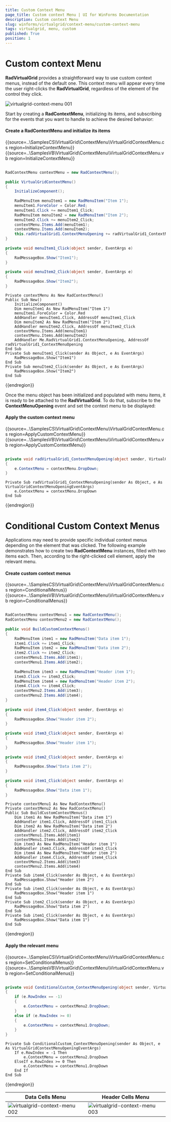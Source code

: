 ```yaml
---
title: Custom Context Menu
page_title: Custom context Menu | UI for WinForms Documentation
description: Custom context Menu
slug: winforms/virtualgrid/context-menu/custom-context-menu
tags: virtualgrid, menu, custom
published: True
position: 1
---
```


# Custom context Menu

__RadVirtualGrid__ provides a straightforward way to use custom context menus, instead of the default one. This context menu will appear every time the user right-clicks the __RadVirtualGrid__, regardless of the element of the control they click.

![virtualgrid-context-menu 001](images/virtualgrid-custom-context-menu001.png)
 
Start by creating a __RadContextMenu__, initializing its items, and subscribing for the events that you want to handle to achieve the desired behavior:

#### Create a RadContextMenu and initialize its items

{{source=..\SamplesCS\VirtualGrid\ContextMenu\VirtualGridContextMenu.cs region=InitializeContextMenu}} 
{{source=..\SamplesVB\VirtualGrid\ContextMenu\VirtualGridContextMenu.vb region=InitializeContextMenu}} 

````C#
        
RadContextMenu contextMenu = new RadContextMenu();
        
public VirtualGridContextMenu()
{
    InitializeComponent(); 
    
    RadMenuItem menuItem1 = new RadMenuItem("Item 1");
    menuItem1.ForeColor = Color.Red; 
    menuItem1.Click += menuItem1_Click;
    RadMenuItem menuItem2 = new RadMenuItem("Item 2"); 
    menuItem2.Click += menuItem2_Click;
    contextMenu.Items.Add(menuItem1);
    contextMenu.Items.Add(menuItem2);
    this.radVirtualGrid1.ContextMenuOpening += radVirtualGrid1_ContextMenuOpening;
}
        
private void menuItem1_Click(object sender, EventArgs e)
{
    RadMessageBox.Show("Item1");
}
        
private void menuItem2_Click(object sender, EventArgs e)
{
    RadMessageBox.Show("Item2");
}

````
````VB.NET
Private contextMenu As New RadContextMenu()
Public Sub New()
    InitializeComponent()
    Dim menuItem1 As New RadMenuItem("Item 1")
    menuItem1.ForeColor = Color.Red
    AddHandler menuItem1.Click, AddressOf menuItem1_Click
    Dim menuItem2 As New RadMenuItem("Item 2")
    AddHandler menuItem2.Click, AddressOf menuItem2_Click
    contextMenu.Items.Add(menuItem1)
    contextMenu.Items.Add(menuItem2)
    AddHandler Me.RadVirtualGrid1.ContextMenuOpening, AddressOf radVirtualGrid1_ContextMenuOpening
End Sub
Private Sub menuItem1_Click(sender As Object, e As EventArgs)
    RadMessageBox.Show("Item1")
End Sub
Private Sub menuItem2_Click(sender As Object, e As EventArgs)
    RadMessageBox.Show("Item2")
End Sub

````

{{endregion}} 

Once the menu object has been initialized and populated with menu items, it is ready to be attached to the __RadVirtualGrid__. To do that, subscribe to the __ContextMenuOpening__ event and set the context menu to be displayed:

#### Apply the custom context menu

{{source=..\SamplesCS\VirtualGrid\ContextMenu\VirtualGridContextMenu.cs region=ApplyCustomContextMenu}} 
{{source=..\SamplesVB\VirtualGrid\ContextMenu\VirtualGridContextMenu.vb region=ApplyCustomContextMenu}} 

````C#
        
private void radVirtualGrid1_ContextMenuOpening(object sender, VirtualGridContextMenuOpeningEventArgs e)
{
    e.ContextMenu = contextMenu.DropDown;
}

````
````VB.NET
Private Sub radVirtualGrid1_ContextMenuOpening(sender As Object, e As VirtualGridContextMenuOpeningEventArgs)
    e.ContextMenu = contextMenu.DropDown
End Sub

````

{{endregion}}

# Conditional Custom Context Menus

Applications may need to provide specific individual context menus depending on the element that was clicked. The following example demonstrates how to create two __RadContextMenu__ instances, filled with two items each. Then, according to the right-clicked cell element, apply the relevant menu.

#### Create custom context menus

{{source=..\SamplesCS\VirtualGrid\ContextMenu\VirtualGridContextMenu.cs region=ConditionalMenus}} 
{{source=..\SamplesVB\VirtualGrid\ContextMenu\VirtualGridContextMenu.vb region=ConditionalMenus}} 

````C#
        
RadContextMenu contextMenu1 = new RadContextMenu();
RadContextMenu contextMenu2 = new RadContextMenu();
        
public void BuildCustomContextMenus()
{
    RadMenuItem item1 = new RadMenuItem("Data item 1"); 
    item1.Click += item1_Click;
    RadMenuItem item2 = new RadMenuItem("Data item 2");
    item2.Click += item2_Click;
    contextMenu1.Items.Add(item1);
    contextMenu1.Items.Add(item2);
    
    RadMenuItem item3 = new RadMenuItem("Header item 1");
    item3.Click += item3_Click;
    RadMenuItem item4 = new RadMenuItem("Header item 2");
    item4.Click += item4_Click;
    contextMenu2.Items.Add(item3);
    contextMenu2.Items.Add(item4);
}
        
private void item4_Click(object sender, EventArgs e)
{
    RadMessageBox.Show("Header item 2");
}
        
private void item3_Click(object sender, EventArgs e)
{
    RadMessageBox.Show("Header item 1");
}
        
private void item2_Click(object sender, EventArgs e)
{
    RadMessageBox.Show("Data item 2");
}
        
private void item1_Click(object sender, EventArgs e)
{
    RadMessageBox.Show("Data item 1");
}

````
````VB.NET
Private contextMenu1 As New RadContextMenu()
Private contextMenu2 As New RadContextMenu()
Public Sub BuildCustomContextMenus()
    Dim item1 As New RadMenuItem("Data item 1")
    AddHandler item1.Click, AddressOf item1_Click
    Dim item2 As New RadMenuItem("Data item 2")
    AddHandler item2.Click, AddressOf item2_Click
    contextMenu1.Items.Add(item1)
    contextMenu1.Items.Add(item2)
    Dim item3 As New RadMenuItem("Header item 1")
    AddHandler item3.Click, AddressOf item3_Click
    Dim item4 As New RadMenuItem("Header item 2")
    AddHandler item4.Click, AddressOf item4_Click
    contextMenu2.Items.Add(item3)
    contextMenu2.Items.Add(item4)
End Sub
Private Sub item4_Click(sender As Object, e As EventArgs)
    RadMessageBox.Show("Header item 2")
End Sub
Private Sub item3_Click(sender As Object, e As EventArgs)
    RadMessageBox.Show("Header item 1")
End Sub
Private Sub item2_Click(sender As Object, e As EventArgs)
    RadMessageBox.Show("Data item 2")
End Sub
Private Sub item1_Click(sender As Object, e As EventArgs)
    RadMessageBox.Show("Data item 1")
End Sub

````

{{endregion}}

#### Apply the relevant menu

{{source=..\SamplesCS\VirtualGrid\ContextMenu\VirtualGridContextMenu.cs region=SetConditionalMenus}} 
{{source=..\SamplesVB\VirtualGrid\ContextMenu\VirtualGridContextMenu.vb region=SetConditionalMenus}} 

````C#
        
private void ConditionalCustom_ContextMenuOpening(object sender, VirtualGridContextMenuOpeningEventArgs e)
{
    if (e.RowIndex == -1)
    {
        e.ContextMenu = contextMenu2.DropDown;
    }
    else if (e.RowIndex >= 0)
    {
        e.ContextMenu = contextMenu1.DropDown;
    }
}

````
````VB.NET
Private Sub ConditionalCustom_ContextMenuOpening(sender As Object, e As VirtualGridContextMenuOpeningEventArgs)
    If e.RowIndex = -1 Then
        e.ContextMenu = contextMenu2.DropDown
    ElseIf e.RowIndex >= 0 Then
        e.ContextMenu = contextMenu1.DropDown
    End If
End Sub

````

{{endregion}}

|Data Cells Menu|Header Cells Menu|
|----|----|
|![virtualgrid-context-menu 002](images/virtualgrid-custom-context-menu002.png)|![virtualgrid-context-menu 003](images/virtualgrid-custom-context-menu003.png)|